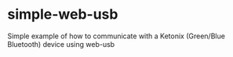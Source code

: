 # simple-web-usb
Simple example of how to communicate with a Ketonix (Green/Blue Bluetooth) device using web-usb
